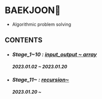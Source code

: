 # BAEKJOON💎
- Algorithmic problem solving
## CONTENTS

- ### *Stage_1~10 :* [*input_output ~ array*](https://github.com/ParkJiHwan22/BAEKJOON/tree/main/stage_1~10)
    ##### 2023.01.02 ~ 2023.01.20

- ### *Stage_11~ :* [*recursion~*](https://github.com/ParkJiHwan22/BAEKJOON/tree/main/stage_11~20)
    ##### 2023.01.20 ~